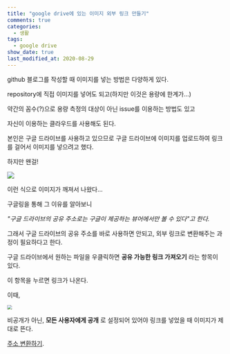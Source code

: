```yaml
---
title: "google drive에 있는 이미지 외부 링크 만들기"
comments: true
categories:
  - 생활
tags:
  - google drive
show_date: true
last_modified_at: 2020-08-29
---
```


github 블로그를 작성할 때 이미지를 넣는 방법은 다양하게 있다.



repository에 직접 이미지를 넣어도 되고(하지만 이것은 용량에 한계가...)

약간의 꼼수(?)으로 용량 측정의 대상이 아닌 issue를 이용하는 방법도 있고

자신이 이용하는 클라우드를 사용해도 된다.



본인은 구글 드라이브를 사용하고 있으므로 구글 드라이브에 이미지를 업로드하여 링크를 걸어서 이미지를 넣으려고 했다.



하지만 왠걸!

![](http://drive.google.com/uc?export=view&id=1ShJk_aZGUNSZZOaZmpbatXgyASrlR-Sh)

이런 식으로 이미지가 깨져서 나왔다...



구글링을 통해 그 이유를 알아보니

<cite>"구글 드라이브의 공유 주소로는 구글이 제공하는 뷰어에서만 볼 수 있다"고 한다.</cite>



그래서 구글 드라이브의 공유 주소를 바로 사용하면 안되고, 외부 링크로 변환해주는 과정이 필요하다고 한다.



구글 드라이브에서 원하는 파일을 우클릭하면 __공유 가능한 링크 가져오기__ 라는 항목이 있다.

이 항목을 누르면 링크가 나온다.



이때,

<img src="http://drive.google.com/uc?export=view&id=1ozMdEtzKPX7qcKppVRWMKDeTj-KBy7Jn" style="zoom:67%;" />

비공개가 아닌, __모든 사용자에게 공개__ 로 설정되어 있어야 링크를 넣었을 때 이미지가 제대로 뜬다.



[주소 변환하기](_layouts\google-drive-path.html).